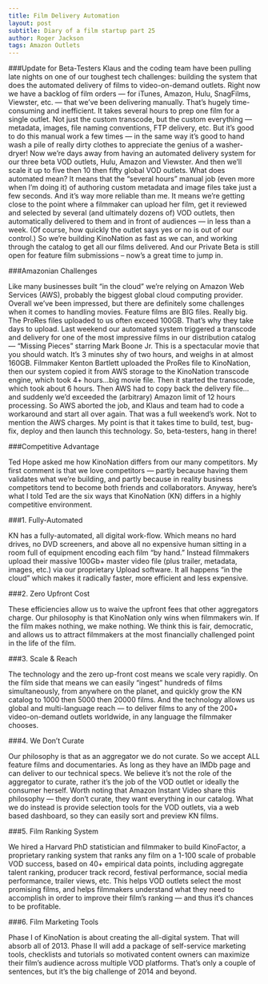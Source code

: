 ```yaml
---
title: Film Delivery Automation
layout: post
subtitle: Diary of a film startup part 25
author: Roger Jackson
tags: Amazon Outlets
---
```

###Update for Beta-Testers
Klaus and the coding team have been pulling late nights on one of our toughest tech challenges: building the system that does the automated delivery of films to video-on-demand outlets. Right now we have a backlog of film orders — for iTunes, Amazon, Hulu, SnagFilms, Viewster, etc. — that we’ve been delivering manually. That’s hugely time-consuming and inefficient. It takes several hours to prep one film for a single outlet. Not just the custom transcode, but the custom everything — metadata, images, file naming conventions, FTP delivery, etc. But it’s good to do this manual work a few times — in the same way it’s good to hand wash a pile of really dirty clothes to appreciate the genius of a washer-dryer! Now we’re days away from having an automated delivery system for our three beta VOD outlets, Hulu, Amazon and Viewster. And then we’ll scale it up to five then 10 then fifty global VOD outlets. What does automated mean? It means that the “several hours” manual job (even more when I’m doing it) of authoring custom metadata and image files take just a few seconds. And it’s way more reliable than me. It means we’re getting close to the point where a filmmaker can upload her film, get it reviewed and selected by several (and ultimately dozens of) VOD outlets, then automatically delivered to them and in front of audiences — in less than a week. (Of course, how quickly the outlet says yes or no is out of our control.) So we’re building KinoNation as fast as we can, and working through the catalog to get all our films delivered. And our Private Beta is still open for feature film submissions – now’s a great time to jump in.

###Amazonian Challenges

Like many businesses built “in the cloud” we’re relying on Amazon Web Services (AWS), probably the biggest global cloud computing provider. Overall we’ve been impressed, but there are definitely some challenges when it comes to handling movies. Feature films are BIG files. Really big. The ProRes files uploaded to us often exceed 100GB. That’s why they take days to upload. Last weekend our automated system triggered a transcode and delivery for one of the most impressive films in our distribution catalog — “Missing Pieces” starring Mark Boone Jr. This is a spectacular movie that you should watch. It’s 3 minutes shy of two hours, and weighs in at almost 160GB. Filmmaker Kenton Bartlett uploaded the ProRes file to KinoNation, then our system copied it from AWS storage to the KinoNation transcode engine, which took 4+ hours…big movie file. Then it started the transcode, which took about 6 hours. Then AWS had to copy back the delivery file…and suddenly we’d exceeded the (arbitrary) Amazon limit of 12 hours processing. So AWS aborted the job, and Klaus and team had to code a workaround and start all over again. That was a full weekend’s work. Not to mention the AWS charges. My point is that it takes time to build, test, bug-fix, deploy and then launch this technology. So, beta-testers, hang in there!

###Competitive Advantage

Ted Hope asked me how KinoNation differs from our many competitors. My first comment is that we love competitors — partly because having them validates what we’re building, and partly because in reality business competitors tend to become both friends and collaborators. Anyway, here’s what I told Ted are the six ways that KinoNation (KN) differs in a highly competitive environment.

###1. Fully-Automated

KN has a fully-automated, all digital work-flow. Which means no hard drives, no DVD screeners, and above all no expensive human sitting in a room full of equipment encoding each film “by hand.” Instead filmmakers upload their massive 100Gb+ master video file (plus trailer, metadata, images, etc.) via our proprietary Upload software. It all happens “in the cloud” which makes it radically faster, more efficient and less expensive.

###2. Zero Upfront Cost

These efficiencies allow us to waive the upfront fees that other aggregators charge. Our philosophy is that KinoNation only wins when filmmakers win. If the film makes nothing, we make nothing. We think this is fair, democratic, and allows us to attract filmmakers at the most financially challenged point in the life of the film.

###3. Scale & Reach

The technology and the zero up-front cost means we scale very rapidly. On the film side that means we can easily “ingest” hundreds of films simultaneously, from anywhere on the planet, and quickly grow the KN catalog to 1000 then 5000 then 20000 films. And the technology allows us global and multi-language reach — to deliver films to any of the 200+ video-on-demand outlets worldwide, in any language the filmmaker chooses.

###4. We Don’t Curate

Our philosophy is that as an aggregator we do not curate. So we accept ALL feature films and documentaries. As long as they have an IMDb page and can deliver to our technical specs. We believe it’s not the role of the aggregator to curate, rather it’s the job of the VOD outlet or ideally the consumer herself. Worth noting that Amazon Instant Video share this philosophy — they don’t curate, they want everything in our catalog. What we do instead is provide selection tools for the VOD outlets, via a web based dashboard, so they can easily sort and preview KN films.

###5. Film Ranking System

We hired a Harvard PhD statistician and filmmaker to build KinoFactor, a proprietary ranking system that ranks any film on a 1-100 scale of probable VOD success, based on 40+ empirical data points, including aggregate talent ranking, producer track record, festival performance, social media performance, trailer views, etc. This helps VOD outlets select the most promising films, and helps filmmakers understand what they need to accomplish in order to improve their film’s ranking — and thus it’s chances to be profitable.

###6. Film Marketing Tools

Phase I of KinoNation is about creating the all-digital system. That will absorb all of 2013. Phase II will add a package of self-service marketing tools, checklists and tutorials so motivated content owners can maximize their film’s audience across multiple VOD platforms. That’s only a couple of sentences, but it’s the big challenge of 2014 and beyond.
